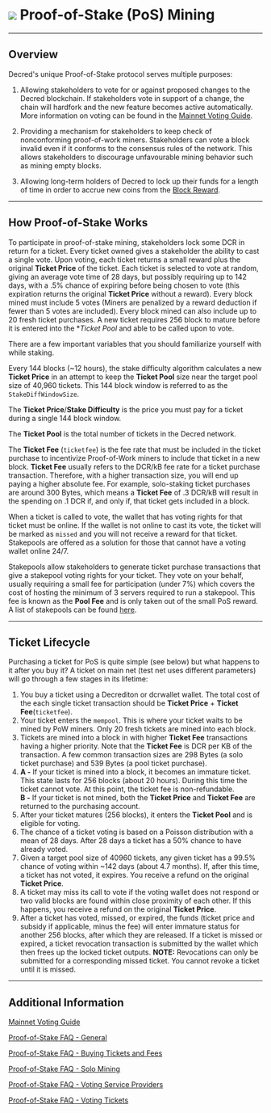 # <img class="dcr-icon" src="/img/dcr-icons/TicketVoted.svg" /> Proof-of-Stake (PoS) Mining

---

## Overview 

Decred's unique Proof-of-Stake protocol serves multiple purposes:

1. Allowing stakeholders to vote for or against proposed changes to the Decred blockchain. If stakeholders vote in support of a change, the chain will hardfork and the new feature becomes active automatically. More information on voting can be found in the [Mainnet Voting Guide](../governance/consensus-rules-voting.md).

1. Providing a mechanism for stakeholders to keep check of nonconforming proof-of-work miners. Stakeholders can vote a block invalid even if it conforms to the consensus rules of the network. This allows stakeholders to discourage unfavourable mining behavior such as mining empty blocks.

1. Allowing long-term holders of Decred to lock up their funds for a length of time in order to accrue new coins from the [Block Reward](../advanced/inflation.md).

---

## How Proof-of-Stake Works

To participate in proof-of-stake mining, stakeholders lock some DCR in return for a ticket. Every ticket owned gives a stakeholder the ability to cast a single vote. Upon voting, each ticket returns a small reward plus the original **Ticket Price** of the ticket. Each ticket is selected to vote at random, giving an average vote time of 28 days, but possibly requiring up to 142 days, with a .5% chance of expiring before being chosen to vote (this expiration returns the original **Ticket Price** without a reward). Every block mined must include 5 votes (Miners are penalized by a reward deduction if fewer than 5 votes are included). Every block mined can also include up to 20 fresh ticket purchases. A new ticket requires 256 block to mature before it is entered into the **Ticket Pool* and able to be called upon to vote.

There are a few important variables that you should familiarize yourself with while staking.

Every 144 blocks (~12 hours), the stake difficulty algorithm calculates a new **Ticket Price** in an attempt to keep the **Ticket Pool** size near the target pool size of 40,960 tickets. This 144 block window is referred to as the `StakeDiffWindowSize`.

The **Ticket Price**/**Stake Difficulty** is the price you must pay for a ticket during a single 144 block window.

The **Ticket Pool** is the total number of tickets in the Decred network.

The **Ticket Fee** (`ticketfee`) is the fee rate that must be included in the ticket purchase to incentivize Proof-of-Work miners to include that ticket in a new block. **Ticket Fee** usually refers to the DCR/kB fee rate for a ticket purchase transaction. Therefore, with a higher transaction size, you will end up paying a higher absolute fee. For example, solo-staking ticket purchases are around 300 Bytes, which means a **Ticket Fee** of .3 DCR/kB will result in the spending on .1 DCR if, and only if, that ticket gets included in a block.

When a ticket is called to vote, the wallet that has voting rights for that ticket must be online. If the wallet is not online to cast its vote, the ticket will be marked as `missed` and you will not receive a reward for that ticket. Stakepools are offered as a solution for those that cannot have a voting wallet online 24/7.

Stakepools allow stakeholders to generate ticket purchase transactions that give a stakepool voting rights for your ticket. They vote on your behalf, usually requiring a small fee for participation (under 7%) which covers the cost of hosting the minimum of 3 servers required to run a stakepool. This fee is known as the **Pool Fee** and is only taken out of the small PoS reward. A list of stakepools can be found [here](https://decred.org/stakepools/).

---

## Ticket Lifecycle 

Purchasing a ticket for PoS is quite simple (see below) but what happens to it after you buy it?
A ticket on main net (test net uses different parameters) will go through a few stages in its lifetime:

1. You buy a ticket using a Decrediton or dcrwallet wallet. The total cost of the each single ticket transaction should be **Ticket Price** + **Ticket Fee**(`ticketfee`).
2. Your ticket enters the `mempool`. This is where your ticket waits to be mined by PoW miners. Only 20 fresh tickets are mined into each block.
3. Tickets are mined into a block in with higher **Ticket Fee** transactions having a higher priority. Note that the **Ticket Fee** is DCR per KB of the transaction. A few common transaction sizes are 298 Bytes (a solo ticket purchase) and 539 Bytes (a pool ticket purchase).
4. **A -** If your ticket is mined into a block, it becomes an immature ticket. This state lasts for 256 blocks (about 20 hours). During this time the ticket cannot vote. At this point, the ticket fee is non-refundable. <br /> 
**B -** If your ticket is not mined, both the **Ticket Price** and **Ticket Fee** are returned to the purchasing account.
5. After your ticket matures (256 blocks), it enters the **Ticket Pool** and is eligible for voting.
6. The chance of a ticket voting is based on a Poisson distribution with a mean of 28 days. After 28 days a ticket has a 50% chance to have already voted.
7. Given a target pool size of 40960 tickets, any given ticket has a 99.5% chance of voting within ~142 days (about 4.7 months). If, after this time, a ticket has not voted, it expires. You receive a refund on the original **Ticket Price**.
8. A ticket may miss its call to vote if the voting wallet does not respond or two valid blocks are found within close proximity of each other. If this happens, you receive a refund on the original **Ticket Price**.
9. After a ticket has voted, missed, or expired, the funds (ticket price and subsidy if applicable, minus the fee) will enter immature status for another 256 blocks, after which they are released. If a ticket is missed or expired, a ticket revocation transaction is submitted by the wallet which then frees up the locked ticket outputs. **NOTE:** Revocations can only be submitted for a corresponding missed ticket. You cannot revoke a ticket until it is missed.

---

## Additional Information 

[Mainnet Voting Guide](../governance/consensus-rules-voting.md)

[Proof-of-Stake FAQ - General](../faq/proof-of-stake/general.md)

[Proof-of-Stake FAQ - Buying Tickets and Fees](../faq/proof-of-stake/buying-tickets-and-fees.md)

[Proof-of-Stake FAQ - Solo Mining](../faq/proof-of-stake/solo-mining.md)

[Proof-of-Stake FAQ - Voting Service Providers](../faq/proof-of-stake/stake-pools.md)

[Proof-of-Stake FAQ - Voting Tickets](../faq/proof-of-stake/voting-tickets.md)

